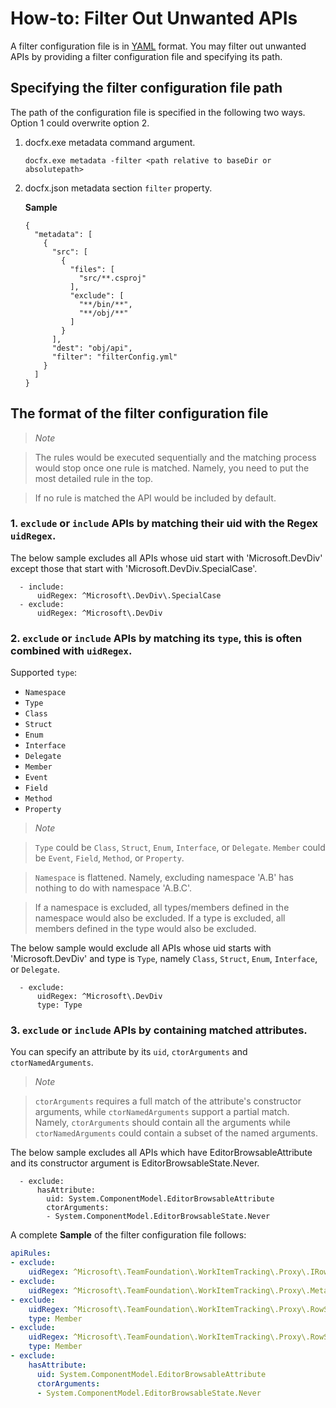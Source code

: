 How-to: Filter Out Unwanted APIs 
================================

A filter configuration file is in [YAML](http://www.yaml.org/spec/1.2/spec.html) format. You may filter out unwanted APIs by providing a filter configuration file and specifying its path.

Specifying the filter configuration file path
-----------------------------------------

The path of the configuration file is specified in the following two ways. Option 1 could overwrite option 2.

1. docfx.exe metadata command argument.

   `docfx.exe metadata -filter <path relative to baseDir or absolutepath>`

2. docfx.json metadata section `filter` property.
 
   **Sample**
   ```
   {
     "metadata": [
       {
         "src": [
           {
             "files": [
               "src/**.csproj"
             ],
             "exclude": [
               "**/bin/**",
               "**/obj/**"
             ]
           }
         ],
         "dest": "obj/api",
         "filter": "filterConfig.yml"
       }
     ]
   }
   ```

The format of the filter configuration file
-------------------------------------------


> *Note*

> The rules would be executed sequentially and the matching process would stop once one rule is matched. 
> Namely, you need to put the most detailed rule in the top.

> If no rule is matched the API would be included by default.


### 1. `exclude` or `include` APIs by matching their uid with the Regex `uidRegex`.  
  
The below sample excludes all APIs whose uid start with 'Microsoft.DevDiv' except those that start with 'Microsoft.DevDiv.SpecialCase'.
 
```
  - include:
      uidRegex: ^Microsoft\.DevDiv\.SpecialCase
  - exclude:
      uidRegex: ^Microsoft\.DevDiv
```

### 2. `exclude` or `include` APIs by matching its `type`, this is often combined with `uidRegex`.  
  
Supported `type`:
 * `Namespace`
 * `Type`
 * `Class`
 * `Struct`
 * `Enum`
 * `Interface`
 * `Delegate`
 * `Member`
 * `Event`
 * `Field`
 * `Method`
 * `Property`
  
> *Note*
  
> `Type` could be `Class`, `Struct`, `Enum`, `Interface`, or `Delegate`. `Member` could be `Event`, `Field`, `Method`, or `Property`.
  
> `Namespace` is flattened. Namely, excluding namespace 'A.B' has nothing to do with namespace 'A.B.C'.
  
> If a namespace is excluded, all types/members defined in the namespace would also be excluded.
> If a type is excluded, all members defined in the type would also be excluded.
  
The below sample would exclude all APIs whose uid starts with 'Microsoft.DevDiv' and type is `Type`, namely `Class`, `Struct`,
`Enum`, `Interface`, or `Delegate`.
  
```
  - exclude:
      uidRegex: ^Microsoft\.DevDiv
      type: Type
```
  
### 3. `exclude` or `include` APIs by containing matched attributes.
  
You can specify an attribute by its `uid`, `ctorArguments` and `ctorNamedArguments`.
  
> *Note*

> `ctorArguments` requires a full match of the attribute's constructor arguments, while `ctorNamedArguments` support a partial match.
> Namely, `ctorArguments` should contain all the arguments while `ctorNamedArguments` could contain a subset of the named arguments. 
  
The below sample excludes all APIs which have EditorBrowsableAttribute and its constructor argument is EditorBrowsableState.Never.
  
```
  - exclude:
      hasAttribute:
        uid: System.ComponentModel.EditorBrowsableAttribute
        ctorArguments:
        - System.ComponentModel.EditorBrowsableState.Never
```
  
A complete **Sample** of the filter configuration file follows:

```yaml
apiRules:
- exclude:
    uidRegex: ^Microsoft\.TeamFoundation\.WorkItemTracking\.Proxy\.IRowSetsNative$
- exclude:
    uidRegex: ^Microsoft\.TeamFoundation\.WorkItemTracking\.Proxy\.MetadataRowSetsNative$
- exclude:
    uidRegex: ^Microsoft\.TeamFoundation\.WorkItemTracking\.Proxy\.RowSet\.Columns.*$
    type: Member
- exclude:
    uidRegex: ^Microsoft\.TeamFoundation\.WorkItemTracking\.Proxy\.RowSetColumn\.Name.*$
    type: Member
- exclude:
    hasAttribute:
      uid: System.ComponentModel.EditorBrowsableAttribute
      ctorArguments:
      - System.ComponentModel.EditorBrowsableState.Never
```
